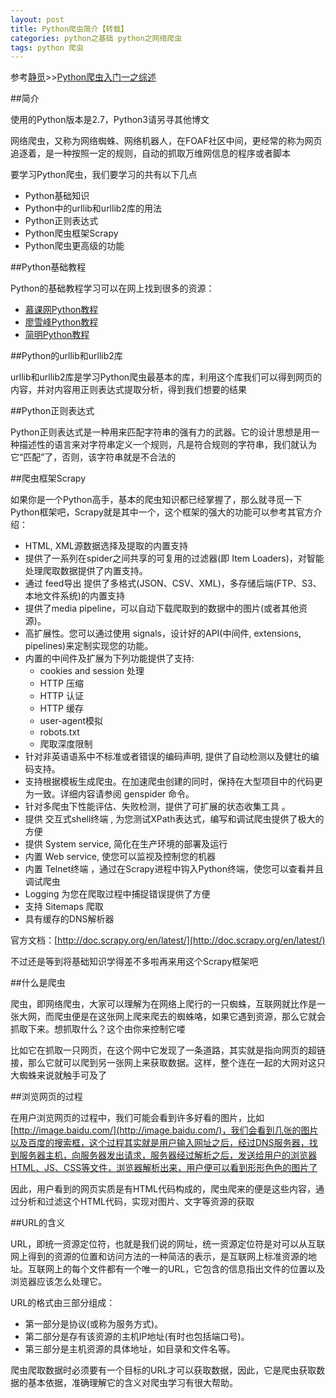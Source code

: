 ```yaml
---
layout: post
title: Python爬虫简介【转载】
categories: python之基础 python之网络爬虫
tags: python 爬虫
---
```


参考[静觅](http://cuiqingcai.com/)>>[Python爬虫入门一之综述](http://cuiqingcai.com/1052.html)

##简介

使用的Python版本是2.7，Python3请另寻其他博文

网络爬虫，又称为网络蜘蛛、网络机器人，在FOAF社区中间，更经常的称为网页追逐着，是一种按照一定的规则，自动的抓取万维网信息的程序或者脚本

要学习Python爬虫，我们要学习的共有以下几点

* Python基础知识
* Python中的urllib和urllib2库的用法
* Python正则表达式
* Python爬虫框架Scrapy
* Python爬虫更高级的功能

##Python基础教程

Python的基础教程学习可以在网上找到很多的资源：

* [慕课网Python教程](http://www.imooc.com/view/177)
* [廖雪峰Python教程](http://www.liaoxuefeng.com/wiki/001374738125095c955c1e6d8bb493182103fac9270762a000)
* [简明Python教程](http://woodpecker.org.cn/abyteofpython_cn/chinese/pr01.html#s01)

##Python的urllib和urllib2库

urllib和urllib2库是学习Python爬虫最基本的库，利用这个库我们可以得到网页的内容，并对内容用正则表达式提取分析，得到我们想要的结果

##Python正则表达式

Python正则表达式是一种用来匹配字符串的强有力的武器。它的设计思想是用一种描述性的语言来对字符串定义一个规则，凡是符合规则的字符串，我们就认为它“匹配”了，否则，该字符串就是不合法的

##爬虫框架Scrapy

如果你是一个Python高手，基本的爬虫知识都已经掌握了，那么就寻觅一下Python框架吧，Scrapy就是其中一个，这个框架的强大的功能可以参考其官方介绍：

* HTML, XML源数据选择及提取的内置支持
* 提供了一系列在spider之间共享的可复用的过滤器(即 Item Loaders)，对智能处理爬取数据提供了内置支持。
* 通过 feed导出 提供了多格式(JSON、CSV、XML)，多存储后端(FTP、S3、本地文件系统)的内置支持
* 提供了media pipeline，可以自动下载爬取到的数据中的图片(或者其他资源)。
* 高扩展性。您可以通过使用 signals，设计好的API(中间件, extensions, pipelines)来定制实现您的功能。
* 内置的中间件及扩展为下列功能提供了支持:
	* cookies and session 处理
	* HTTP 压缩
	* HTTP 认证
	* HTTP 缓存
	* user-agent模拟
	* robots.txt
	* 爬取深度限制
* 针对非英语语系中不标准或者错误的编码声明, 提供了自动检测以及健壮的编码支持。
* 支持根据模板生成爬虫。在加速爬虫创建的同时，保持在大型项目中的代码更为一致。详细内容请参阅 genspider 命令。
* 针对多爬虫下性能评估、失败检测，提供了可扩展的状态收集工具 。
* 提供 交互式shell终端 , 为您测试XPath表达式，编写和调试爬虫提供了极大的方便
* 提供 System service, 简化在生产环境的部署及运行
* 内置 Web service, 使您可以监视及控制您的机器
* 内置 Telnet终端 ，通过在Scrapy进程中钩入Python终端，使您可以查看并且调试爬虫
* Logging 为您在爬取过程中捕捉错误提供了方便
* 支持 Sitemaps 爬取
* 具有缓存的DNS解析器

官方文档：[http://doc.scrapy.org/en/latest/](http://doc.scrapy.org/en/latest/)

不过还是等到将基础知识学得差不多啦再来用这个Scrapy框架吧

##什么是爬虫

爬虫，即网络爬虫，大家可以理解为在网络上爬行的一只蜘蛛，互联网就比作是一张大网，而爬虫便是在这张网上爬来爬去的蜘蛛咯，如果它遇到资源，那么它就会抓取下来。想抓取什么？这个由你来控制它喽

比如它在抓取一只网页，在这个网中它发现了一条道路，其实就是指向网页的超链接，那么它就可以爬到另一张网上来获取数据。这样，整个连在一起的大网对这只大蜘蛛来说就触手可及了

##浏览网页的过程

在用户浏览网页的过程中，我们可能会看到许多好看的图片，比如[http://image.baidu.com/](http://image.baidu.com/)，我们会看到几张的图片以及百度的搜索框，这个过程其实就是用户输入网址之后，经过DNS服务器，找到服务器主机，向服务器发出请求，服务器经过解析之后，发送给用户的浏览器HTML、JS、CSS等文件，浏览器解析出来，用户便可以看到形形色色的图片了

因此，用户看到的网页实质是有HTML代码构成的，爬虫爬来的便是这些内容，通过分析和过滤这个HTML代码，实现对图片、文字等资源的获取

##URL的含义

URL，即统一资源定位符，也就是我们说的网址，统一资源定位符是对可以从互联网上得到的资源的位置和访问方法的一种简洁的表示，是互联网上标准资源的地址。互联网上的每个文件都有一个唯一的URL，它包含的信息指出文件的位置以及浏览器应该怎么处理它。

URL的格式由三部分组成：

* 第一部分是协议(或称为服务方式)。
* 第二部分是存有该资源的主机IP地址(有时也包括端口号)。
* 第三部分是主机资源的具体地址，如目录和文件名等。

爬虫爬取数据时必须要有一个目标的URL才可以获取数据，因此，它是爬虫获取数据的基本依据，准确理解它的含义对爬虫学习有很大帮助。